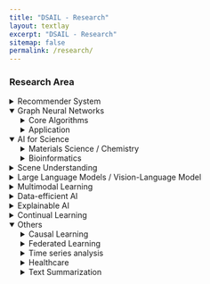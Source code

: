 ```yaml
---
title: "DSAIL - Research"
layout: textlay
excerpt: "DSAIL - Research"
sitemap: false
permalink: /research/
---
```



<h3>Research Area</h3>

<details>
    <summary>Recommender System</summary>
    <div style="margin-left: 20px;">
        <ul>
            <li><a href="https://arxiv.org/abs/2404.11343" target="_blank">Large Language Models meet Collaborative Filtering: An Efficient All-round LLM-based Recommender System (KDD 2024)</a></li>
            <li><a href="https://arxiv.org/abs/2308.09649" target="_blank">MUSE: Music Recommender System with Shuffle Play Recommendation Enhancement (CIKM 2023)</a></li>
            <li><a href="https://arxiv.org/abs/2306.01792" target="_blank">Task Relation-aware Continual User Representation Learning (KDD 2023)</a></li>
            <li><a href="https://arxiv.org/abs/2304.08382" target="_blank">MELT: Mutual Enhancement of Long-Tailed User and Item for Sequential Recommendation (SIGIR 2023)</a></li>
            <li><a href="https://arxiv.org/abs/2209.06644" target="_blank">Beyond Learning from Next Item: Sequential Recommendation via Personalized Interest Sustainability (CIKM 2022)</a></li>
            <li><a href="https://arxiv.org/abs/2105.06323" target="_blank">Bootstrapping User and Item Representations for One-Class Collaborative Filtering (SIGIR 2021)</a></li>
            <li><a href="https://dsail.kaist.ac.kr/files/ICDM20.pdf" target="_blank">Interest Sustainability-Aware Recommender System (ICDM 2020)</a></li>
            <li><a href="https://dsail.kaist.ac.kr/files/IJCAI19_2.pdf" target="_blank">Action Space Learning for Heterogeneous User Behavior Prediction (IJCAI 2019)</a></li>
            <li><a href="https://dsail.kaist.ac.kr/files/IJCAI19_1.pdf" target="_blank">Sequential and Diverse Recommendation with Long Tail (IJCAI 2019)</a></li>
            <li><a href="https://dsail.kaist.ac.kr/files/ICDM18.pdf" target="_blank">Collaborative Translational Metric Learning (ICDM 2018)</a></li>
            <li><a href="https://dsail.kaist.ac.kr/files/SIGIR18.pdf" target="_blank">Review Sentiment-Guided Scalable Deep Recommender System (SIGIR 2018 Short)</a></li>
            <li><a href="https://dsail.kaist.ac.kr/files/WWW17.pdf" target="_blank">Do "Also-Viewed" Products Help User Rating Prediction? (WWW 2017)</a></li>
            <li><a href="https://dsail.kaist.ac.kr/files/RecSys16.pdf" target="_blank">Convolutional Matrix Factorization for Document Context-Aware Recommendation (RecSys 2016)</a></li>
        </ul>
    </div>
</details>

<details open>
    <summary>Graph Neural Networks</summary>
    <div style="margin-left: 20px;">
        <details>
            <summary>Core Algorithms</summary>
            <div style="margin-left: 20px;">
                <ul>
                    <li><a href="https://arxiv.org/abs/2306.15217" target="_blank">Unsupervised Episode Generation for Graph Meta-learning (ICML 2024)</a></li>
                    <li><a href="https://arxiv.org/abs/2402.11837" target="_blank">Self-guided Robust Graph Structure Refinement (WWW 2024)</a></li>
                    <li><a href="https://arxiv.org/abs/2302.05428" target="_blank">Sterling: Synergistic Representation Learning on Bipartite Graphs (AAAI 2024)</a></li>
                    <li><a href="https://dcai-workshop.github.io/assets/pdf/accepted_papers/65.pdf" target="_blank">Noise Robust Graph Learning under Feature-Dependent Graph-Noise, (WWW 2024 Workshop)</a></li>
                    <li><a href="https://arxiv.org/abs/2406.13214" target="_blank">Self-Explainable Temporal Graph Networks based on Graph Information Bottleneck (KDD 2024)</a></li>
                    <li><a href="https://openreview.net/pdf?id=icWwBKyVMs" target="_blank">Interpretable Prototype-based Graph Information Bottleneck (NeurIPS 2023)</a></li>
                    <li><a href="https://arxiv.org/abs/2308.08097" target="_blank">Structural Mixup for Graph Neural Networks (CIKM 2023)</a></li>
                    <li><a href="https://arxiv.org/abs/2306.13854" target="_blank">Similarity Preserving Adversarial Graph Contrastive Learning (KDD 2023)</a></li>
                    <li><a href="https://arxiv.org/abs/2305.18758" target="_blank">Task-Equivariant Graph Few-shot Learning (KDD 2023)</a></li>
                    <li><a href="https://arxiv.org/abs/2305.18451" target="_blank">Shift-Robust Molecular Relational Learning with Causal Substructure (KDD 2023)</a></li>
                    <li><a href="https://arxiv.org/abs/2305.01520" target="_blank">Conditional Graph Information Bottleneck for Molecular Relational Learning (KDD 2023)</a></li>
                    <li><a href="https://arxiv.org/abs/2208.10205" target="_blank">LTE4G: Long-Tail Experts for Graph Neural Networks (CIKM 2022)</a></li>
                    <li><a href="https://arxiv.org/abs/2208.10493" target="_blank">Relational Self-Supervised Learning on Graphs (CIKM 2022)</a></li>
                    <li><a href="https://arxiv.org/abs/2204.01303" target="_blank">GraFN: Semi-Supervised Node Classification on Graph with Few Labels via Non-Parametric Distribution Assignment (SIGIR 2022 Short)</a></li>
                    <li><a href="https://arxiv.org/abs/2204.06353" target="_blank">AHP: Learning to Negative Sample for Hyperedge Prediction (SIGIR 2022 Short)</a></li>
                    <li><a href="https://arxiv.org/abs/2112.02472" target="_blank">Augmentation-Free Self-Supervised Learning on Graphs (AAAI 2022)</a></li>
                    <li><a href="https://arxiv.org/abs/2102.07810" target="_blank">HDMI: High-order Deep Multiplex Infomax (WWW 2021)</a></li>
                    <li><a href="https://arxiv.org/abs/2006.04239" target="_blank">Unsupervised Differentiable Multi-aspect Network Embedding (KDD 2020)</a></li>
                    <li><a href="https://arxiv.org/abs/1911.06750" target="_blank">Unsupervised Attributed Multiplex Network Embedding (AAAI 2020)</a></li>
                    <li><a href="https://arxiv.org/abs/1906.01546" target="_blank">Task-Guided Pair Embedding in Heterogeneous Network (CIKM 2019)</a></li>
                    <li><a href="https://dsail.kaist.ac.kr/files/CIKM19.pdf" target="_blank">BHIN2vec: Balancing the Type of Relation in Heterogeneous Information Network (CIKM 2019)</a></li>
                </ul>
            </div>
        </details>
    </div>
    <div style="margin-left: 20px;">
        <details>
            <summary>Application</summary>
            <div style="margin-left: 20px;">
                <details>
                    <summary>Traffic</summary>
                    <div style="margin-left: 20px;">
                        <ul>
                            <li><a href="https://arxiv.org/abs/2406.03140" target="_blank">Continual Traffic Forecasting via Mixture of Experts (Preprint 2024)</a></li>
                        </ul>
                    </div>
                </details>
                <details>
                    <summary>Anomaly Detection</summary>
                    <div style="margin-left: 20px;">
                        <ul>
                            <li><a href="https://arxiv.org/abs/2308.11669" target="_blank">Class Label-aware Graph Anomaly Detection (CIKM 2023)</a></li>
                        </ul>
                    </div>
                </details>
                <details>
                    <summary>Healthcare</summary>
                    <div style="margin-left: 20px;">
                        <ul>
                            <li><a href="https://arxiv.org/abs/2211.15158" target="_blank">Heterogeneous Graph Learning for Multi-modal Medical Data Analysis (AAAI 2023)</a></li>
                        </ul>
                    </div>
                </details>
            </div>
        </details>
    </div>
</details>

<details open>
    <summary>AI for Science</summary>
    <div style="margin-left: 20px;">
        <details>
            <summary>Materials Science / Chemistry</summary>
            <div style="margin-left: 20px;">
                <ul>
                    <li><a href="https://openreview.net/pdf?id=2lWh1G1W1I" target="_blank">Density of States Prediction of Crystalline Materials via Prompt-guided Multi-Modal Transformer (NeurIPS 2023)</a></li>
                    <li><a href="https://openreview.net/pdf?id=icWwBKyVMs" target="_blank">Interpretable Prototype-based Graph Information Bottleneck (NeurIPS 2023)</a></li>
                    <li><a href="https://arxiv.org/abs/2305.18451" target="_blank">Shift-Robust Molecular Relational Learning with Causal Substructure (KDD 2023)</a></li>
                    <li><a href="https://arxiv.org/abs/2305.01520" target="_blank">Conditional Graph Information Bottleneck for Molecular Relational Learning (KDD 2023)</a></li>
                    <li><a href="https://arxiv.org/abs/2312.13289" target="_blank">Stoichiometry Representation Learning with Polymorphic Crystal Structures (NeurIPS 2023 Workshop)</a></li>
                    <li><a href="https://openreview.net/pdf?id=kZQ0iFqhEQ" target="_blank">Electron-Derived Molecular Representation Learning for Real-World Molecular Physics (NeurIPS 2023 Workshop)</a></li>
                    <li><a href="https://dsail.kaist.ac.kr/files/KDD22.pdf" target="_blank">Nonlinearity Encoding for Extrapolation of Neural Networks (KDD 2022)</a></li>
                </ul>
            </div>
        </details>
        <details>
            <summary>Bioinformatics</summary>
            <div style="margin-left: 20px;">
                <ul>
                    <li><a href="https://academic.oup.com/bib/article/25/3/bbae209/7665119" target="_blank">Single-cell RNA Sequencing Data Imputation Using Bi-level Feature Propagation (Briefings in Bioinformatics 2024)</a></li>
                    <li><a href="https://doi.org/10.1093/bioinformatics/btad342" target="_blank">Deep Single-cell RNA-seq Data Clustering with Graph Prototypical Contrastive Learning (Bioinformatics 2023)</a></li>
                </ul>
            </div>
        </details>
    </div>
</details>

<details>
    <summary>Scene Understanding</summary>
    <div style="margin-left: 20px;">
        <ul>
            <li><a href="https://arxiv.org/abs/2404.11343" target="_blank">LLM4SGG: Large Language Models for Weakly Supervised Scene Graph Generation (CVPR 2024)</a></li>
            <li><a href="https://arxiv.org/abs/2404.11343" target="_blank">Adaptive Self-training Framework for Fine-grained Scene Graph Generation (ICLR 2024)</a></li>
            <li><a href="https://arxiv.org/abs/2404.11343" target="_blank">Unbiased Heterogeneous Scene Graph Generation with Relation-aware Message Passing Neural Network (AAAI 2023)</a></li>
        </ul>
    </div>
</details>



<details>
    <summary>Large Language Models / Vision-Language Model</summary>
    <div style="margin-left: 20px;">
        <ul>
            <li><a href="https://arxiv.org/abs/2404.11343" target="_blank">LLM4SGG: Large Language Models for Weakly Supervised Scene Graph Generation (CVPR 2024)</a></li>
            <li><a href="https://arxiv.org/abs/2404.11343" target="_blank">SIMPLOT: Enhancing Chart Question Answering by Distilling Essentials (Preprint 2024)</a></li>
        </ul>
    </div>
</details>


<details>
    <summary>Multimodal Learning</summary>
    <div style="margin-left: 20px;">
        <ul>
            <li><a href="https://arxiv.org/abs/2404.11343" target="_blank">SIMPLOT: Enhancing Chart Question Answering by Distilling Essentials (Preprint 2024)</a></li>
            <li><a href="https://arxiv.org/abs/2404.11343" target="_blank">Heterogeneous Graph Learning for Multi-modal Medical Data Analysis (AAAI 2023)</a></li>
        </ul>
    </div>
</details>


<details>
    <summary>Data-efficient AI</summary>
    <div style="margin-left: 20px;">
        <ul>
            <li><a href="https://arxiv.org/abs/2404.11343" target="_blank">Unsupervised Episode Generation for Graph Meta-learning (ICML 2023)</a></li>
            <li><a href="https://arxiv.org/abs/2404.11343" target="_blank">Task-Equivariant Graph Few-shot Learning (KDD 2023)</a></li>
        </ul>
    </div>
</details>


<details>
    <summary>Explainable AI</summary>
    <div style="margin-left: 20px;">
        <ul>
            <li><a href="https://arxiv.org/abs/2404.11343" target="_blank">Self-Explainable Temporal Graph Networks based on Graph Information Bottleneck (KDD 2024)</a></li>
            <li><a href="https://arxiv.org/abs/2404.11343" target="_blank">Interpretable Prototype-based Graph Information Bottleneck (NeurIPS 2023)</a></li>
            <li><a href="https://arxiv.org/abs/2404.11343" target="_blank">Shift-Robust Molecular Relational Learning with Causal Substructure (KDD 2023)</a></li>
            <li><a href="https://arxiv.org/abs/2404.11343" target="_blank">Conditional Graph Information Bottleneck for Molecular Relational Learning (KDD 2023)</a></li>
        </ul>
    </div>
</details>


<details>
    <summary>Continual Learning</summary>
    <div style="margin-left: 20px;">
        <ul>
            <li><a href="https://arxiv.org/abs/2404.11343" target="_blank">DSLR: Diversity Enhancement and Structure Learning for Rehearsal-based Graph Continual Learning (WWW 2024)</a></li>
            <li><a href="https://arxiv.org/abs/2404.11343" target="_blank">Task Relation-aware Continual User Representation Learning (KDD 2023)</a></li>
        </ul>
    </div>
</details>


<details open>
    <summary>Others</summary>
    <div style="margin-left: 20px;">
        <details>
            <summary>Causal Learning</summary>
            <div style="margin-left: 20px;">
                <ul>
                    <li><a href="https://openreview.net/pdf?id=2lWh1G1W1I" target="_blank">Shift-Robust Molecular Relational Learning with Causal Substructure (KDD 2023)</a></li>
                </ul>
            </div>
        </details>
        <details>
            <summary>Federated Learning</summary>
            <!-- <div style="margin-left: 20px;">
                <ul>
                    <li><a href="https://academic.oup.com/bib/article/25/3/bbae209/7665119" target="_blank">Single-cell RNA Sequencing Data Imputation Using Bi-level Feature Propagation (Briefings in Bioinformatics 2024)</a></li>
                </ul>
            </div> -->
        </details>
        <details>
            <summary>Time series analysis</summary>
            <!-- <div style="margin-left: 20px;">
                <ul>
                    <li><a href="https://academic.oup.com/bib/article/25/3/bbae209/7665119" target="_blank">Single-cell RNA Sequencing Data Imputation Using Bi-level Feature Propagation (Briefings in Bioinformatics 2024)</a></li>
                </ul>
            </div> -->
        </details>
        <details>
            <summary>Healthcare</summary>
            <div style="margin-left: 20px;">
                <ul>
                    <li><a href="https://academic.oup.com/bib/article/25/3/bbae209/7665119" target="_blank">Heterogeneous Graph Learning for Multi-modal Medical Data Analysis (AAAI 2023)</a></li>
                </ul>
            </div>
        </details>
        <details>
            <summary>Text Summarization</summary>
            <div style="margin-left: 20px;">
                <ul>
                    <li><a href="https://academic.oup.com/bib/article/25/3/bbae209/7665119" target="_blank">Generating Multiple-Length Summaries via Reinforcement Learning for Unsupervised Sentence Summarization (EMNLP Findings 2022)</a></li>
                </ul>
            </div>
        </details>
    </div>
</details>








